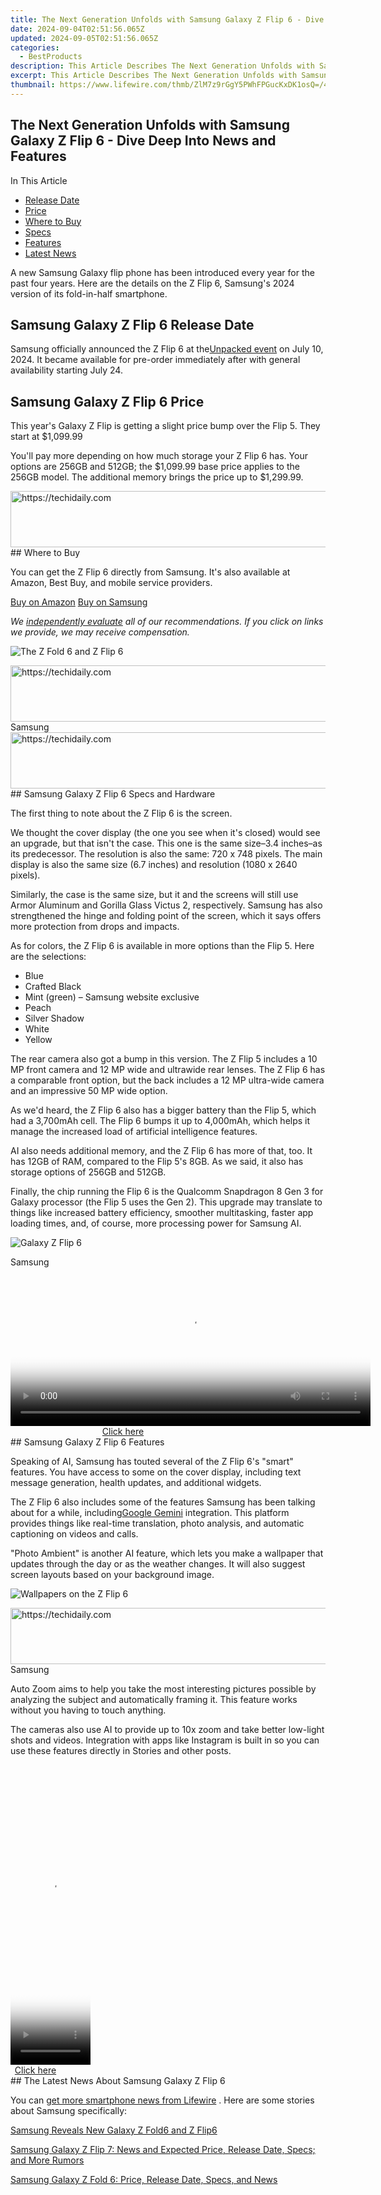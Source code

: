 ```yaml
---
title: The Next Generation Unfolds with Samsung Galaxy Z Flip 6 - Dive Deep Into News and Features
date: 2024-09-04T02:51:56.065Z
updated: 2024-09-05T02:51:56.065Z
categories:
  - BestProducts
description: This Article Describes The Next Generation Unfolds with Samsung Galaxy Z Flip 6 - Dive Deep Into News and Features
excerpt: This Article Describes The Next Generation Unfolds with Samsung Galaxy Z Flip 6 - Dive Deep Into News and Features
thumbnail: https://www.lifewire.com/thmb/ZlM7z9rGgY5PWhFPGucKxDK1osQ=/400x300/filters:no_upscale():max_bytes(150000):strip_icc():format(webp)/Z-Flip-6-dcbeee2f4a384064b6eb678665d44103.jpg
---
```


## The Next Generation Unfolds with Samsung Galaxy Z Flip 6 - Dive Deep Into News and Features

 In This Article

* [Release Date](https://www.lifewire.com/#toc-samsung-galaxy-z-flip-6-release-date)
* [Price](https://www.lifewire.com/#toc-samsung-galaxy-z-flip-6-price)
* [Where to Buy](https://www.lifewire.com/#toc-where-to-buy)
* [Specs](https://www.lifewire.com/#toc-samsung-galaxy-z-flip-6-specs-and-hardware)
* [Features](https://www.lifewire.com/#toc-samsung-galaxy-z-flip-6-features)
* [Latest News](https://www.lifewire.com/#toc-the-latest-news-about-samsung-galaxy-z-flip-6)

 A new Samsung Galaxy flip phone has been introduced every year for the past four years. Here are the details on the Z Flip 6, Samsung's 2024 version of its fold-in-half smartphone.

## Samsung Galaxy Z Flip 6 Release Date

 Samsung officially announced the Z Flip 6 at the[Unpacked event](https://www.lifewire.com/samsung-unpacked-news-and-rumors-5093153) on July 10, 2024\. It became available for pre-order immediately after with general availability starting July 24.

## Samsung Galaxy Z Flip 6 Price

 This year's Galaxy Z Flip is getting a slight price bump over the Flip 5\. They start at $1,099.99

 You'll pay more depending on how much storage your Z Flip 6 has. Your options are 256GB and 512GB; the $1,099.99 base price applies to the 256GB model. The additional memory brings the price up to $1,299.99.

<!-- affiliate ads begin -->
<a href="https://appsumo.8odi.net/c/5597632/2030385/7443" target="_top" id="2030385">
  <img src="//a.impactradius-go.com/display-ad/7443-2030385" border="0" alt="https://techidaily.com" width="728" height="90"/>
</a>
<img height="0" width="0" src="https://appsumo.8odi.net/i/5597632/2030385/7443" style="position:absolute;visibility:hidden;" border="0" />
<!-- affiliate ads end -->
## Where to Buy

 You can get the Z Flip 6 directly from Samsung. It's also available at Amazon, Best Buy, and mobile service providers.

[Buy on Amazon](https://www.amazon.com/stores/page/5210B6D5-5190-445D-B194-337C171369B0?tag=lifewire-onsite-prod-20&ascsubtag=8621840%7Cn8b91fc679e0b4b86882ce367cd93f7e020%7C) [Buy on Samsung](https://shop-links.co/link/?exclusive=1&publisher_slug=itechdaily19598&url=https%3A%2F%2Fwww.samsung.com%2Fus%2Fsmartphones%2Fgalaxy-z-flip6%2Fbuy%2Fgalaxy-z-flip6-512gb-unlocked-sm-f741uakexaa%2F%3Fcid%3Dsem-mktg-pfs-mob-us-google-na-07102024-142315-%26ds%255Fe%3DGOOGLE-cr%3A0-pl%3A394179295-%26ds%255Fc%3DCN%7EB6-Core%255FID%7En%255FPR%7Ef2h24-b6%255FSB%7Esmart%255FPH%7Eresv%255FKS%7Eba%255FMK%7Eus%255FOB%7Econv%255FFS%7Elo%255FFF%7En%255FBS%7Emx%255FKM%7Eexact-%26ds%255Fag%3DID%7En%255FAG%7EB6-Core%255FAE%7Emul%255FAT%7Estads%255FMD%7Eh%255FPK%7Eroah%255FPB%7Egoogle%255FPL%7Esa360%255FCH%7Esearch%255FFF%7ECoA-%26ds%255Fk%3Dz%2Bflip%2B6%26gad%255Fsource%3D1%26gclid%3DCjwKCAjw4ri0BhAvEiwA8oo6F75eRXSWTOiVZK5lnOeaJ7p36iEqX%255Ff0bSwHeh3ZnnItzRyzfEUVCRoCe0IQAvD%255FBwE%26gclsrc%3Daw.ds)

 _We [independently evaluate](https://www.lifewire.com/commerce-guidelines-and-mission-4157971) all of our recommendations. If you click on links we provide, we may receive compensation._

![The Z Fold 6 and Z Flip 6](https://www.lifewire.com/thmb/vrzeJmQxVPLFhXlvuws4mIsqgJQ=/960x0/filters:no_upscale():max_bytes(200000):strip_icc():format(webp)/Z-Fold-and-Z-Flip-6-f58ccb59921d44298e30fd88b210bce5.jpg)

<!-- affiliate ads begin -->
<a href="https://appsumo.8odi.net/c/5597632/2094419/7443" target="_top" id="2094419">
  <img src="//a.impactradius-go.com/display-ad/7443-2094419" border="0" alt="https://techidaily.com" width="728" height="90"/>
</a>
<img height="0" width="0" src="https://appsumo.8odi.net/i/5597632/2094419/7443" style="position:absolute;visibility:hidden;" border="0" />
<!-- affiliate ads end -->
Samsung

<!-- affiliate ads begin -->
<a href="https://appsumo.8odi.net/c/5597632/2037475/7443" target="_top" id="2037475">
  <img src="//a.impactradius-go.com/display-ad/7443-2037475" border="0" alt="https://techidaily.com" width="728" height="90"/>
</a>
<img height="0" width="0" src="https://appsumo.8odi.net/i/5597632/2037475/7443" style="position:absolute;visibility:hidden;" border="0" />
<!-- affiliate ads end -->
## Samsung Galaxy Z Flip 6 Specs and Hardware

 The first thing to note about the Z Flip 6 is the screen.

 We thought the cover display (the one you see when it's closed) would see an upgrade, but that isn't the case. This one is the same size–3.4 inches–as its predecessor. The resolution is also the same: 720 x 748 pixels. The main display is also the same size (6.7 inches) and resolution (1080 x 2640 pixels).

 Similarly, the case is the same size, but it and the screens will still use Armor Aluminum and Gorilla Glass Victus 2, respectively. Samsung has also strengthened the hinge and folding point of the screen, which it says offers more protection from drops and impacts.

 As for colors, the Z Flip 6 is available in more options than the Flip 5\. Here are the selections:

* Blue
* Crafted Black
* Mint (green) – Samsung website exclusive
* Peach
* Silver Shadow
* White
* Yellow

 The rear camera also got a bump in this version. The Z Flip 5 includes a 10 MP front camera and 12 MP wide and ultrawide rear lenses. The Z Flip 6 has a comparable front option, but the back includes a 12 MP ultra-wide camera and an impressive 50 MP wide option.  

 As we'd heard, the Z Flip 6 also has a bigger battery than the Flip 5, which had a 3,700mAh cell. The Flip 6 bumps it up to 4,000mAh, which helps it manage the increased load of artificial intelligence features.

 AI also needs additional memory, and the Z Flip 6 has more of that, too. It has 12GB of RAM, compared to the Flip 5's 8GB. As we said, it also has storage options of 256GB and 512GB.

 Finally, the chip running the Flip 6 is the Qualcomm Snapdragon 8 Gen 3 for Galaxy processor (the Flip 5 uses the Gen 2). This upgrade may translate to things like increased battery efficiency, smoother multitasking, faster app loading times, and, of course, more processing power for Samsung AI.  

![Galaxy Z Flip 6](https://www.lifewire.com/thmb/90lBCT6N3pnCCH1tgQePCV2A0_M=/960x0/filters:no_upscale():max_bytes(200000):strip_icc():format(webp)/Z-Flip-6-dcbeee2f4a384064b6eb678665d44103.jpg)

Samsung

<!-- affiliate ads begin -->
<span id="1982457">
					<video width="576" height="240" style="cursor:pointer"
           poster="//a.impactradius-go.com/display-clicktoplayimage/1982457.png"
           onclick="if(!this.playClicked){this.play();this.setAttribute('controls',true);this.playClicked=true;}">
	   <source src="//a.impactradius-go.com/display-ad/22993-1982457">
	   <img src="//a.impactradius-go.com/display-clicktoplayimage/1982457.png" style="border: none; height: 100%; width: 100%; object-fit: contain">
	</video>
	<div style="width:360px;text-align:center"><a href="javascript:window.open(decodeURIComponent('https%3A%2F%2Fhomestyler.sjv.io%2Fc%2F5597632%2F1982457%2F22993'), '_blank');void(0);">Click here</a></div>
</span>
<img height="0" width="0" src="https://imp.pxf.io/i/5597632/1982457/22993" style="position:absolute;visibility:hidden;" border="0" />
<!-- affiliate ads end -->
## Samsung Galaxy Z Flip 6 Features

 Speaking of AI, Samsung has touted several of the Z Flip 6's "smart" features. You have access to some on the cover display, including text message generation, health updates, and additional widgets.

 The Z Flip 6 also includes some of the features Samsung has been talking about for a while, including[Google Gemini](https://www.lifewire.com/what-is-google-bard-7151624) integration. This platform provides things like real-time translation, photo analysis, and automatic captioning on videos and calls.

 "Photo Ambient" is another AI feature, which lets you make a wallpaper that updates through the day or as the weather changes. It will also suggest screen layouts based on your background image.

![Wallpapers on the Z Flip 6](https://www.lifewire.com/thmb/Z538wx4LvVsIZEejPubMQANNVgo=/960x0/filters:no_upscale():max_bytes(200000):strip_icc():format(webp)/Z-Flip-6-wallpaper-05d34c97deb54551bc0c3e23b6eda996.jpg)

<!-- affiliate ads begin -->
<a href="https://appsumo.8odi.net/c/5597632/2037359/7443" target="_top" id="2037359">
  <img src="//a.impactradius-go.com/display-ad/7443-2037359" border="0" alt="https://techidaily.com" width="728" height="90"/>
</a>
<img height="0" width="0" src="https://appsumo.8odi.net/i/5597632/2037359/7443" style="position:absolute;visibility:hidden;" border="0" />
<!-- affiliate ads end -->
Samsung

 Auto Zoom aims to help you take the most interesting pictures possible by analyzing the subject and automatically framing it. This feature works without you having to touch anything.

 The cameras also use AI to provide up to 10x zoom and take better low-light shots and videos. Integration with apps like Instagram is built in so you can use these features directly in Stories and other posts.  

<!-- affiliate ads begin -->
<span id="1975648">
					<video width="128" height="480" style="cursor:pointer"
           poster="//a.impactradius-go.com/display-clicktoplayimage/1975648.png"
           onclick="if(!this.playClicked){this.play();this.setAttribute('controls',true);this.playClicked=true;}">
	   <source src="//a.impactradius-go.com/display-ad/22993-1975648">
	   <img src="//a.impactradius-go.com/display-clicktoplayimage/1975648.png" style="border: none; height: 100%; width: 100%; object-fit: contain">
	</video>
	<div style="width:80px;text-align:center"><a href="javascript:window.open(decodeURIComponent('https%3A%2F%2Fhomestyler.sjv.io%2Fc%2F5597632%2F1975648%2F22993'), '_blank');void(0);">Click here</a></div>
</span>
<img height="0" width="0" src="https://imp.pxf.io/i/5597632/1975648/22993" style="position:absolute;visibility:hidden;" border="0" />
<!-- affiliate ads end -->
## The Latest News About Samsung Galaxy Z Flip 6

 You can [get more smartphone news from Lifewire](https://www.lifewire.com/mobile-phones-4781509) . Here are some stories about Samsung specifically:

[Samsung Reveals New Galaxy Z Fold6 and Z Flip6](https://www.lifewire.com/samsung-reveals-new-galaxy-z-fold6-and-z-flip6-8675427)

[Samsung Galaxy Z Flip 7: News and Expected Price, Release Date, Specs; and More Rumors](https://www.lifewire.com/samsung-galaxy-z-flip-7-8646612)

[Samsung Galaxy Z Fold 6: Price, Release Date, Specs, and News](https://www.lifewire.com/galaxy-z-fold-6-8418354)

<ins class="adsbygoogle"
     style="display:block"
     data-ad-format="autorelaxed"
     data-ad-client="ca-pub-7571918770474297"
     data-ad-slot="1223367746"></ins>



<ins class="adsbygoogle"
     style="display:block"
     data-ad-client="ca-pub-7571918770474297"
     data-ad-slot="8358498916"
     data-ad-format="auto"
     data-full-width-responsive="true"></ins>


